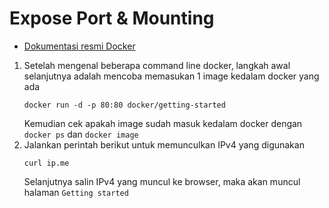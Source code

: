 # Expose Port & Mounting

* [Dokumentasi resmi Docker](https://docs.docker.com/get-started/)

1. Setelah mengenal beberapa command line docker, langkah awal selanjutnya adalah mencoba memasukan 1 image kedalam docker yang ada
   ```
   docker run -d -p 80:80 docker/getting-started
   ```
   Kemudian cek apakah image sudah masuk kedalam docker dengan `docker ps` dan `docker image`
2. Jalankan perintah berikut untuk memunculkan IPv4 yang digunakan
   ```
   curl ip.me
   ```
   Selanjutnya salin IPv4 yang muncul ke browser, maka akan muncul halaman `Getting started`
